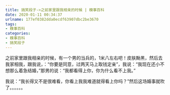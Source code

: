 ```yaml
---
title: 搞笑段子->之前家里跟我相亲的时候 | 糗事百科
date: 2020-01-11 00:34:37
urlname: 177ef0382dda0ecdf63907dbc2be3670
tags: 
- 糗事百科
categories:
- 糗事百科
- 搞笑段子
---
```

之前家里跟我相亲的时候，有一个男的当兵的，1米八左右吧！皮肤黝黑，然后去我家相我，跟我说，：“你要是同意，过两天马上取钱定亲”，我说：“我现在还小不想那么着急结婚，”那男的说：“我都看得上你，你为什么看不上我。”

我说：“我长得又不是很难看，你看上我我难道就得看上你吗？”然后这场婚事就吹了。。。。。。


